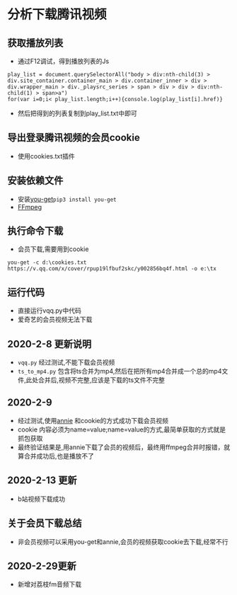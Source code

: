 # 分析下载腾讯视频

## 获取播放列表
- 通过F12调试，得到播放列表的Js
```buildoutcfg
play_list = document.querySelectorAll("body > div:nth-child(3) > div.site_container.container_main > div.container_inner > div > div.wrapper_main > div._playsrc_series > span > div > div > div:nth-child(1) > span>a")
for(var i=0;i< play_list.length;i++){console.log(play_list[i].href)}

```
- 然后把得到的列表复制到play_list.txt中即可
## 导出登录腾讯视频的会员cookie
- 使用cookies.txt插件

## 安装依赖文件
-  安装[you-get](https://github.com/soimort/you-get/wiki/%E4%B8%AD%E6%96%87%E8%AF%B4%E6%98%8E)```pip3 install you-get```
- [FFmpeg](https://www.ffmpeg.org/)

## 执行命令下载

- 会员下载,需要用到cookie

```you-get -c d:\cookies.txt https://v.qq.com/x/cover/rpup19lfbuf2skc/y002856bq4f.html -o e:\tx```

## 运行代码
- 直接运行vqq.py中代码
- 爱奇艺的会员视频无法下载

## 2020-2-8 更新说明
-  ```vqq.py``` 经过测试,不能下载会员视频
- ```ts_to_mp4.py``` 包含将ts合并为mp4,然后在把所有mp4合并成一个总的mp4文件,此处合并后,视频不完整,应该是下载的ts文件不完整

## 2020-2-9 
- 经过测试,使用[annie](https://github.com/iawia002/annie) 和cookie的方式成功下载会员视频
- cookie 内容必须为name=value;name=value的方式,最简单获取的方式就是抓包获取
- 最终验证结果是,用annie下载了会员的视频后，最终用ffmpeg合并时报错，就算合并成功后,也是播放不了

## 2020-2-13 更新
- b站视频下载成功

## 关于会员下载总结
- 非会员视频可以采用you-get和annie,会员的视频获取cookie去下载,经常不行

## 2020-2-29更新
- 新增对荔枝fm音频下载
